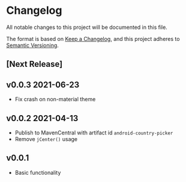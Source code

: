 # Changelog
All notable changes to this project will be documented in this file.

The format is based on [Keep a Changelog](https://keepachangelog.com/en/1.0.0/),
and this project adheres to [Semantic Versioning](https://semver.org/spec/v2.0.0.html).

## [Next Release]
## v0.0.3 2021-06-23
- Fix crash on non-material theme

## v0.0.2 2021-04-13
- Publish to MavenCentral with artifact id `android-country-picker`
- Remove `jCenter()` usage 


## v0.0.1
- Basic functionality
